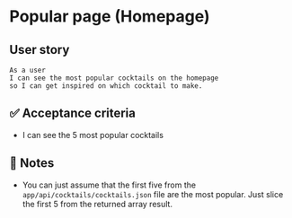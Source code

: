 # Popular page (Homepage)

## User story

```
As a user
I can see the most popular cocktails on the homepage
so I can get inspired on which cocktail to make.
```

## ✅ Acceptance criteria

- I can see the 5 most popular cocktails

## 📝 Notes

- You can just assume that the first five from the `app/api/cocktails/cocktails.json` file are the most popular. Just slice the first 5 from the returned array result.

